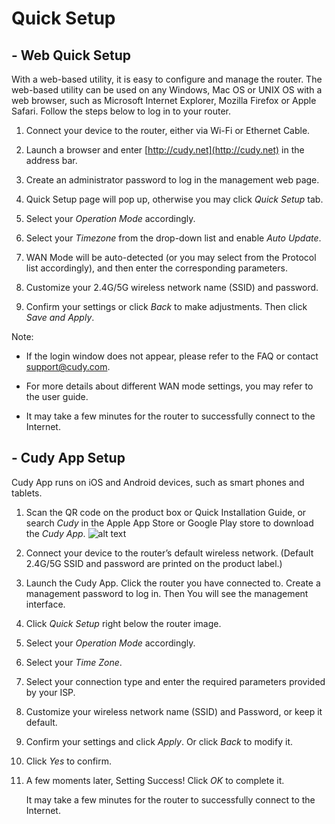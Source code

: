 # Quick Setup

## - Web Quick Setup

  With a web-based utility, it is easy to configure and manage the router. The web-based utility can be used on any Windows, Mac OS or UNIX OS with a web browser, such as Microsoft Internet Explorer, Mozilla Firefox or Apple Safari. Follow the steps below to log in to your router.

1. Connect your device to the router, either via Wi-Fi or Ethernet Cable.

2. Launch a browser and enter [http://cudy.net](http://cudy.net) in the address bar.

3. Create an administrator password to log in the management web page.

4. Quick Setup page will pop up, otherwise you may click *Quick Setup* tab.

5. Select your *Operation Mode* accordingly.  

6. Select your *Timezone* from the drop-down list and enable *Auto Update*.

7. WAN Mode will be auto-detected (or you may select from the Protocol list accordingly), and then enter the corresponding parameters.

8. Customize your 2.4G/5G wireless network name (SSID) and password. 

9. Confirm your settings or click *Back* to make adjustments. Then click *Save and Apply*.


Note:

- If the login window does not appear, please refer to the FAQ or contact [support@cudy.com](mailto:support@cudy.com).

- For more details about different WAN mode settings, you may refer to the user guide.
- It may take a few minutes for the router to successfully connect to the Internet.


## - Cudy App Setup

 Cudy App runs on iOS and Android devices, such as smart phones and tablets.

1. Scan the QR code on the product box or Quick Installation Guide, or search *Cudy* in the Apple App Store or Google Play store to download the *Cudy App*.
![alt text](image-10.png)

2. Connect your device to the router’s default wireless network. (Default 2.4G/5G SSID and password are printed on the product label.)

3. Launch the Cudy App. Click the router you have connected to. Create a management password to log in. Then You will see the management interface. 

4. Click *Quick Setup* right below the router image.

5. Select your *Operation Mode* accordingly.

6. Select your *Time Zone*.

7. Select your connection type and enter the required parameters provided by your ISP.

8. Customize your wireless network name (SSID) and Password, or keep it default.

9. Confirm your settings and click *Apply*. Or click *Back* to modify it.
                
10. Click *Yes* to confirm. 

11. A few moments later, Setting Success! Click *OK* to complete it.

    It may take a few minutes for the router to successfully connect to the Internet.